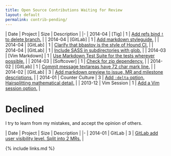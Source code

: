 ```yaml
---
title: Open Source Contributions Waiting for Review
layout: default
permalink: contrib-pending/
---
```


<!--
| 2014-04 | [] |  | []() |
-->

| Date | Project | Size | Description |
|-
| 2014-04 | [Tig] | 1 | [Add refs bind `!` to delete branch.](https://github.com/jonas/tig/pull/270) |
| 2014-04 | [GitLab] | 1 | [Add markdown styleguide.](https://github.com/gitlabhq/gitlabhq/pull/6795) |
| 2014-04 | [GitLab] | 1 | [Clarify that bbastov is the style of Hound CI.](https://github.com/gitlabhq/gitlabhq/pull/6786) |
| 2014-04 | [GitLab] | 1 | [Include SASS in subdirectories with glob.](https://github.com/gitlabhq/gitlabhq/pull/6775) |
| 2014-03 | [Vim Markdown] | 1 | [Use Markdown Test Suite for the tests wherever possible.](https://github.com/plasticboy/vim-markdown/pull/69) |
| 2014-03 | [Softcover] | 1 | [Check for zip dependency.](https://github.com/softcover/softcover/pull/94) |
| 2014-02 | [GitLab] | 1 | [Commit message textareas have 72 char mark line.](https://github.com/gitlabhq/gitlabhq/pull/6385) |
| 2014-02 | [GitLab] | 3 | [Add markdown preview to issue, MR and milestone descriptions.](https://github.com/gitlabhq/gitlabhq/pull/6356) |
| 2014-01 | Counter Culture | 3 | [Add `:delta` option. Hairsplitting mathematical detail.](https://github.com/magnusvk/counter_culture/pull/43) |
| 2013-12 | Vim Session | 1 | [Add a Vim session option.](https://github.com/xolox/vim-session/pull/81) |

# Declined

I try to learn from my mistakes, and accept the opinion of others.

| Date | Project | Size | Description |
|-
| 2014-01 | GitLab | 3 | [GitLab add user visibility level. Split into 2 MRs.](https://github.com/gitlabhq/gitlabhq/pull/6028) |

{% include links.md %}
